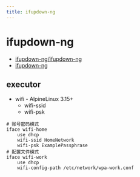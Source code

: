 ```yaml
---
title: ifupdown-ng
---
```


# ifupdown-ng

- [ifupdown-ng/ifupdown-ng](https://github.com/ifupdown-ng/ifupdown-ng)
- [ifupdown-ng](https://pkgs.alpinelinux.org/packages?name=ifupdown-ng*&branch=edge&arch=x86_64)

## executor

- wifi - AlpineLinux 3.15+
  - wifi-ssid
  - wifi-psk

```interfaces
# 账号密码模式
iface wifi-home
	use dhcp
	wifi-ssid HomeNetwork
	wifi-psk ExamplePassphrase
# 配置文件模式
iface wifi-work
	use dhcp
	wifi-config-path /etc/network/wpa-work.conf
```
